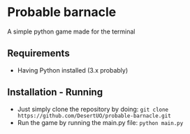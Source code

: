 # Probable barnacle
A simple python game made for the terminal

## Requirements
- Having Python installed (3.x probably)

## Installation - Running
- Just simply clone the repository by doing:
  ```git clone https://github.com/DesertUO/probable-barnacle.git```
- Run the game by running the main.py file:
  ```python main.py```
